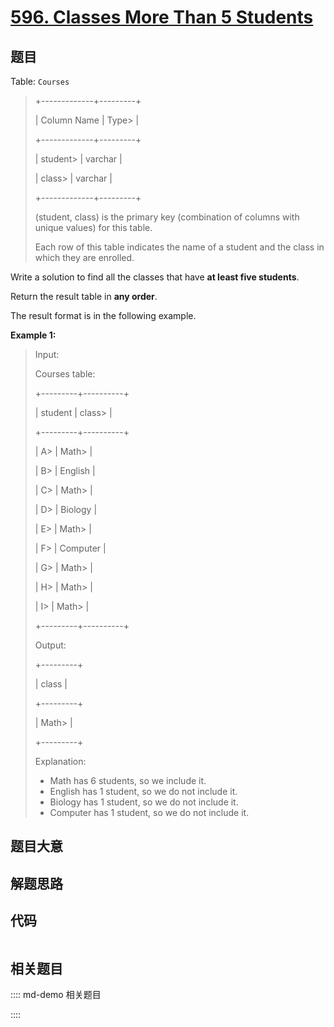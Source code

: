 # [596. Classes More Than 5 Students](https://leetcode.com/problems/classes-more-than-5-students)

## 题目

Table: `Courses`

> 
> 
> 
> 
> 
> +-------------+---------+
> 
> | Column Name | Type> 
> |
> 
> +-------------+---------+
> 
> | student> 
>  | varchar |
> 
> | class> 
>    | varchar |
> 
> +-------------+---------+
> 
> (student, class) is the primary key (combination of columns with unique values) for this table.
> 
> Each row of this table indicates the name of a student and the class in which they are enrolled.
> 
> 



Write a solution to find all the classes that have **at least five students**.

Return the result table in **any order**.

The result format is in the following example.



**Example 1:**

> Input: 
> 
> Courses table:
> 
> +---------+----------+
> 
> | student | class> 
> |
> 
> +---------+----------+
> 
> | A> 
>    | Math> 
>  |
> 
> | B> 
>    | English  |
> 
> | C> 
>    | Math> 
>  |
> 
> | D> 
>    | Biology  |
> 
> | E> 
>    | Math> 
>  |
> 
> | F> 
>    | Computer |
> 
> | G> 
>    | Math> 
>  |
> 
> | H> 
>    | Math> 
>  |
> 
> | I> 
>    | Math> 
>  |
> 
> +---------+----------+
> 
> Output: 
> 
> +---------+
> 
> | class   |
> 
> +---------+
> 
> | Math> 
> |
> 
> +---------+
> 
> Explanation: 
> - Math has 6 students, so we include it.
> - English has 1 student, so we do not include it.
> - Biology has 1 student, so we do not include it.
> - Computer has 1 student, so we do not include it.
> 
> 


## 题目大意

## 解题思路

## 代码

```javascript

```

## 相关题目

:::: md-demo 相关题目

::::
